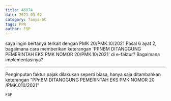 ```yaml
---
title: 46074
date: 2021-03-02
category: Tanya-SC
tags: PPN
author: FSP
---
```


saya ingin bertanya terkait dengan PMK 20/PMK.10/2021 Pasal 6 ayat 2, bagaimana cara memberikan keterangan 'PPNBM DITANGGUNG PEMERINTAH EKS PMK NOMOR 20/PMK.10/2021' di e-faktur? Bagaimana implementasinya?

---

Penginputan faktur pajak dilakukan seperti biasa, hanya saja ditambahkan keterangan "PPnBM DITANGGUNG PEMERINTAH EKS PMK NOMOR 20 /PMK.010/2021"

`FSP`
